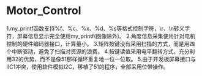 # Motor_Control
1.my_printf函数支持%f、%c、%x、%d、%s等格式控制字符，\r、\n转义字符，屏幕信息显示完全使用my_printf(图像除外)。
2.角度信息采集使用针对电机控制的硬件编码器接口，计算量小。
3.矩阵按键没有采用扫描的方式，而是用四个中断驱动，避免了扫描对资源的浪费。
4.按键读值采用电平翻转方式，充分利用32的优势，而不是像51那样循环重复地一位一位取。
5.由于开发板屏幕接口与IIC1冲突，使用软件模拟I2C，移植了51的程序，全部采用位带操作。
